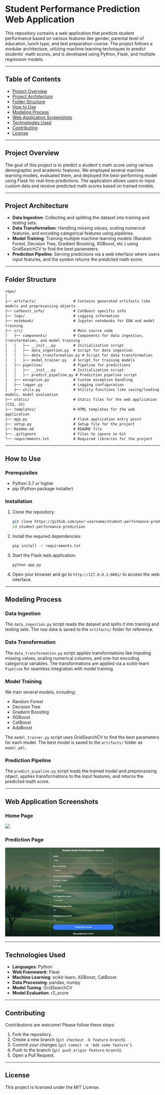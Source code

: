 # Student Performance Prediction Web Application

This repository contains a web application that predicts student performance based on various features like gender, parental level of education, lunch type, and test preparation course. The project follows a modular architecture, utilizing machine learning techniques to predict students' math scores, and is developed using Python, Flask, and multiple regression models.

---

## Table of Contents

- [Project Overview](#project-overview)
- [Project Architecture](#project-architecture)
- [Folder Structure](#folder-structure)
- [How to Use](#how-to-use)
- [Modeling Process](#modeling-process)
- [Web Application Screenshots](#web-application-screenshots)
- [Technologies Used](#technologies-used)
- [Contributing](#contributing)
- [License](#license)

---

## Project Overview

The goal of this project is to predict a student's math score using various demographic and academic features. We employed several machine learning models, evaluated them, and deployed the best-performing model using Flask for real-time predictions. The application allows users to input custom data and receive predicted math scores based on trained models.

---

## Project Architecture

- **Data Ingestion**: Collecting and splitting the dataset into training and testing sets.
- **Data Transformation**: Handling missing values, scaling numerical features, and encoding categorical features using pipelines.
- **Model Training**: Training multiple machine learning models (Random Forest, Decision Tree, Gradient Boosting, XGBoost, etc.) using GridSearchCV to find the best parameters.
- **Prediction Pipeline**: Serving predictions via a web interface where users input features, and the system returns the predicted math score.
  
---

## Folder Structure

```
repo/
│
├── artifacts/                 # Contains generated artifacts like models and preprocessing objects
├── catboost_info/             # CatBoost specific info
├── logs/                      # Logging information
├── notebook/                  # Jupyter notebooks for EDA and model training
├── src/                       # Main source code
│   ├── components/            # Components for data ingestion, transformation, and model training
│   │   ├── __init__.py        # Initialization script
│   │   ├── data_ingestion.py  # Script for data ingestion
│   │   ├── data_transformation.py # Script for data transformation
│   │   ├── model_trainer.py   # Script for training models
│   ├── pipeline/              # Pipeline for predictions
│   │   ├── __init__.py        # Initialization script
│   │   ├── predict_pipeline.py # Prediction pipeline script
│   ├── exception.py           # Custom exception handling
│   ├── logger.py              # Logging configuration
│   ├── utils.py               # Utility functions like saving/loading models, model evaluation
├── static/                    # Static files for the web application (CSS, JS)
├── templates/                 # HTML templates for the web application
├── app.py                     # Flask application entry point
├── setup.py                   # Setup file for the project
├── Readme.md                  # README file
├── .gitignore                 # Files to ignore in Git
└── requirements.txt           # Required libraries for the project
```

---

## How to Use

### Prerequisites

- Python 3.7 or higher
- pip (Python package installer)

### Installation

1. Clone the repository:

   ```bash
   git clone https://github.com/your-username/student-performance-prediction.git
   cd student-performance-prediction
   ```

2. Install the required dependencies:

   ```bash
   pip install -r requirements.txt
   ```

3. Start the Flask web application:

   ```bash
   python app.py
   ```

4. Open your browser and go to `http://127.0.0.1:8001/` to access the web interface.

---

## Modeling Process

### Data Ingestion

The `data_ingestion.py` script reads the dataset and splits it into training and testing sets. The raw data is saved to the `artifacts/` folder for reference.

### Data Transformation

The `data_transformation.py` script applies transformations like imputing missing values, scaling numerical columns, and one-hot encoding categorical variables. The transformations are applied via a scikit-learn `Pipeline` for seamless integration with model training.

### Model Training

We train several models, including:
- Random Forest
- Decision Tree
- Gradient Boosting
- XGBoost
- CatBoost
- AdaBoost

The `model_trainer.py` script uses GridSearchCV to find the best parameters for each model. The best model is saved to the `artifacts/` folder as `model.pkl`.

### Prediction Pipeline

The `predict_pipeline.py` script loads the trained model and preprocessing object, applies transformations to the input features, and returns the predicted math score.

---

## Web Application Screenshots

### Home Page
![](https://github.com/YashsTiwari/Maths-score-predictor/blob/c69243800e66af88d5397b0d708c19cc8150a028/home.png)

### Prediction Page
![](https://github.com/YashsTiwari/Maths-score-predictor/blob/c69243800e66af88d5397b0d708c19cc8150a028/predict.png)

---

## Technologies Used

- **Languages**: Python
- **Web Framework**: Flask
- **Machine Learning**: scikit-learn, XGBoost, CatBoost
- **Data Processing**: pandas, numpy
- **Model Tuning**: GridSearchCV
- **Model Evaluation**: r2_score

---

## Contributing

Contributions are welcome! Please follow these steps:

1. Fork the repository.
2. Create a new branch (`git checkout -b feature-branch`).
3. Commit your changes (`git commit -m 'Add some feature'`).
4. Push to the branch (`git push origin feature-branch`).
5. Open a Pull Request.

---

## License

This project is licensed under the MIT License.
